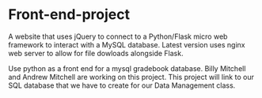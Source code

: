 # Front-end-project
A website that uses jQuery to connect to a Python/Flask micro web framework to interact with a MySQL database.
Latest version uses nginx web server to allow for file dowloads alongside Flask.

Use python as a front end for a mysql gradebook database. Billy Mitchell and Andrew Mitchell are working on this project. This project will link to our SQL database that we have to create for our Data Management class.
